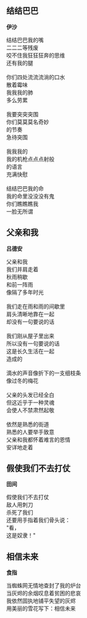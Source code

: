 结结巴巴
-----------

**伊沙**

结结巴巴我的嘴<br /> 
二二二等残废<br />
咬不住我狂狂狂奔的思维<br />
还有我的腿<br />
<br />
你们四处流流流淌的口水<br />
散着霉味<br />
我我我的肺<br />
多么劳累<br />
<br />
我要突突突围<br />
你们莫莫莫名奇妙<br />
的节奏<br />
急待突围<br />
<br />
我我我的<br />
我的机枪点点点射般<br />
的语言<br />
充满快慰<br />
<br />
结结巴巴我的命<br />
我的命里没没没有鬼<br />
你们瞧瞧瞧我<br />
一脸无所谓<br />


父亲和我
----------
**吕德安**

父亲和我<br />
我们并肩走着<br />
秋雨稍歇<br />
和前一阵雨<br />
像隔了多年时光<br />
<br />
我们走在雨和雨的间歇里<br />
肩头清晰地靠在一起<br />
却没有一句要说的话<br />
<br />
我们刚从屋子里出来<br />
所以没有一句要说的话<br />
这是长久生活在一起<br />
造成的<br />
<br />
滴水的声音像折下的一支细枝条<br />
像过冬的梅花<br />
<br />
父亲的头发已经全白<br />
但这近乎于一种灵魂<br />
会使人不禁肃然起敬<br />
<br />
依然是熟悉的街道<br />
熟悉的人要举手致意<br />
父亲和我都怀着难言的恩情<br />
安详地走着<br />


假使我们不去打仗
--------------------

**田间**

假使我们不去打仗<br />
敌人用刺刀<br />
杀死了我们<br />
还要用手指着我们骨头说：<br />
"看，<br />
这是奴隶！"<br />



相信未来
-----------

**食指**

当蜘蛛网无情地查封了我的炉台<br />
当灰烬的余烟叹息着贫困的悲哀<br />
我依然固执地铺平失望的灰烬<br />
用美丽的雪花写下：相信未来<br />
<br />
